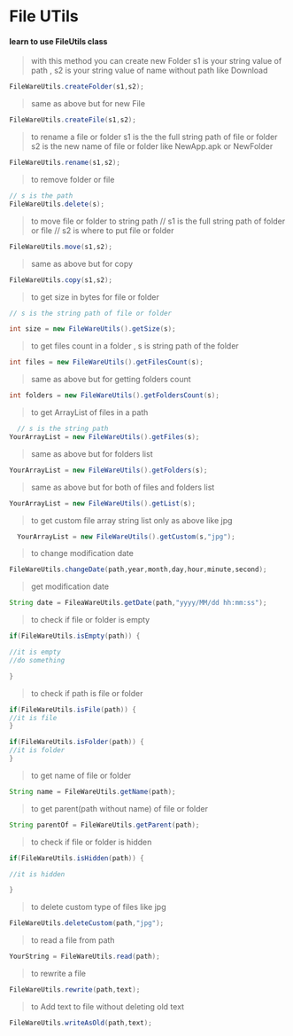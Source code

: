 # File UTils
  #### learn to use FileUtils class

> with this method you can create new Folder s1 is your string value of path , s2 is your string value of name without path like Download
```java
FileWareUtils.createFolder(s1,s2);
```

> same as above but for new File
```java
FileWareUtils.createFile(s1,s2);
```
> to rename a file or folder
 s1 is the the full string path of file or folder
 s2 is the new name of file or folder like NewApp.apk or NewFolder
```java
FileWareUtils.rename(s1,s2);
```
> to remove folder or file
```java
// s is the path
FileWareUtils.delete(s);
```
> to move file or folder to string path
// s1 is the full string path of folder or file
// s2 is where to put file or folder
```java
FileWareUtils.move(s1,s2);
```
> same as above but for copy
```java
FileWareUtils.copy(s1,s2);
```

> to get size in bytes for file or folder
 ```java
// s is the string path of file or folder

int size = new FileWareUtils().getSize(s);
```

> to get files count in a folder , s is string path of the folder

```java
int files = new FileWareUtils().getFilesCount(s);
```
> same as above but for getting folders count

```java
int folders = new FileWareUtils().getFoldersCount(s);
```

> to get ArrayList<String> of files in a path
```java
  // s is the string path
YourArrayList = new FileWareUtils().getFiles(s);
```

> same as above but for folders list
```java
YourArrayList = new FileWareUtils().getFolders(s);
```

> same as above but for both of files and folders list
```java
YourArrayList = new FileWareUtils().getList(s);
```

> to get custom file array string list only as above like jpg
```java
  YourArrayList = new FileWareUtils().getCustom(s,"jpg");
```


> to change modification date
```java
FileWareUtils.changeDate(path,year,month,day,hour,minute,second);
```

> get modification date
```java
String date = FileaWareUtils.getDate(path,"yyyy/MM/dd hh:mm:ss");
```
> to check if file or folder is empty
```java
if(FileWareUtils.isEmpty(path)) {

//it is empty
//do something

}
```


> to check if path is file or folder

```java
if(FileWareUtils.isFile(path)) {
//it is file
}

if(FileWareUtils.isFolder(path)) {
//it is folder
}
```

> to get name of file or folder
```java
String name = FileWareUtils.getName(path);
```
> to get parent(path without name) of file or folder
```java
String parentOf = FileWareUtils.getParent(path);
```

> to check if file or folder is hidden

```java
if(FileWareUtils.isHidden(path)) {

//it is hidden

}
```

> to delete custom type of files like jpg
```java
FileWareUtils.deleteCustom(path,"jpg");
```
> to read a file from path

```java
YourString = FileWareUtils.read(path);
```
> to rewrite a file
```java
FileWareUtils.rewrite(path,text);
```
> to Add text to file without deleting old text
```java
FileWareUtils.writeAsOld(path,text);
```
